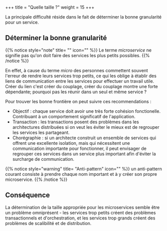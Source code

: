+++
title = "Quelle taille ?"
weight = 15
+++

La principale difficulté réside dans le fait de déterminer la bonne granularité pour un service.

## Déterminer la bonne granularité

{{% notice style="note" title= "" icon="" %}}
Le terme _microservice_ ne signifie pas qu'on doit faire des services les plus petits possibles.
{{% /notice %}}

En effet, à cause du terme _micro_ des personnes commettent souvent l'erreur de rendre leurs services trop petits, ce qui les oblige à établir des liens de communication entre les services pour effectuer un travail utile. Créer du lien c'est créer du couplage, créer du couplage montre une forte dépendante; pourquoi pas les réunir dans un seul et même service ?

Pour trouver les bonne frontière on peut suivre ces recommendations :

- Objectif : chaque service doit avoir une très forte cohésion fonctionelle. Contribuant à un comportement significatif de l'application.
- Transaction : les transactions posent des problèmes dans les architectures distribuées si on veut les éviter le mieux est de regrouper les services les partageant.
- Chorégraphie : si un architecte construit un ensemble de services qui offrent une excellente isolation, mais qui nécessitent une communication importante pour fonctionner, il peut envisager de regrouper ces services dans un service plus important afin d'éviter la surcharge de communication.

{{% notice style="warning" title= "Anti-pattern" icon="" %}}
un anti-pattern courant consiste à prendre chaque nom important et à y créer son propre microservice.
{{% /notice %}}

## Conséquence

La détermination de la taille appropriée pour les microservices semble être un problème omniprésent - les services trop petits créent des problèmes transactionnels et d'orchestration, et les services trop grands créent des problèmes de scalibilité et de distribution.
